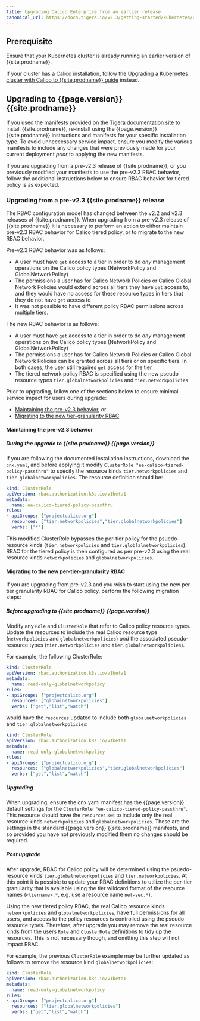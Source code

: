 ```yaml
---
title: Upgrading Calico Enterprise from an earlier release
canonical_url: https://docs.tigera.io/v2.3/getting-started/kubernetes/upgrade/upgrade-tsee
---
```


## Prerequisite

Ensure that your Kubernetes cluster is already running an earlier version of {{site.prodname}}.

If your cluster has a Calico installation, follow the [Upgrading a Kubernetes cluster with Calico to {{site.prodname}} guide](./upgrade-to-tsee) 
instead.

## Upgrading to {{page.version}} {{site.prodname}}

If you used the manifests provided on the [Tigera documentation site](https://docs.tigera.io/) 
to install {{site.prodname}}, re-install using the {{page.version}} {{site.prodname}} instructions
and manifests for your specific installation type. To avoid unneccessary service impact, ensure you modify the various 
manifests to include any changes that were previously made for your current deployment *prior* to applying the new 
manifests.

If you are upgrading from a pre-v2.3 release of {{site.prodname}}, or you previously modified your manifests to use the
pre-v2.3 RBAC behavior, follow the additional instructions below to ensure RBAC behavior for tiered policy is as expected.

### <a name="upgrading-pre23"></a>Upgrading from a pre-v2.3 {{site.prodname}} release

The RBAC configuration model has changed between the v2.2 and v2.3 releases of {{site.prodname}}.
When upgrading from a pre-v2.3 release of {{site.prodname}} it is necessary to perform an action to either
maintain pre-v2.3 RBAC behavior for Calico tiered policy, or to migrate to the new RBAC behavior.
 
Pre-v2.3 RBAC behavior was as follows:
-  A user must have `get` access to a tier in order to do *any* management operations on the Calico policy types 
   (NetworkPolicy and GlobalNetworkPolicy)
-  The permissions a user has for Calico Network Policies or Calico Global Network Policies would extend across all
   tiers they have `get` access to, and they would have no access for these resource types in tiers that they do not
   have `get` access to
-  It was not possible to have different policy RBAC permissions across multiple tiers.

The new RBAC behavior is as follows:
-  A user must have `get` access to a tier in order to do *any* management operations on the Calico policy types 
   (NetworkPolicy and GlobalNetworkPolicy)
-  The permissions a user has for Calico Network Policies or Calico Global Network Policies can be granted across all
   tiers or on specific tiers. In both cases, the user still requires `get` access for the tier
-  The tiered network policy RBAC is specified using the new pseudo resource types `tier.globalnetworkpolicies` and 
   `tier.networkpolicies`

Prior to upgrading, follow one of the sections below to ensure minimal service impact for users during upgrade:
-  [Maintaining the pre-v2.3 behavior](#v23-rbac), or
-  [Migrating to the new tier-granularity RBAC](#per-tier-rbac)

#### <a name="v23-rbac"></a>Maintaining the pre-v2.3 behavior

##### During the upgrade to {{site.prodname}} {{page.version}}

If you are following the documented installation instructions, download the `cnx.yaml`, and before applying it modify 
`ClusterRole "ee-calico-tiered-policy-passthru"` to specify the resource kinds `tier.networkpolicies` and 
`tier.globalnetworkpolicies`. The resource definition should be:

```yaml
kind: ClusterRole
apiVersion: rbac.authorization.k8s.io/v1beta1
metadata:
  name: ee-calico-tiered-policy-passthru
rules:
- apiGroups: ["projectcalico.org"]
  resources: ["tier.networkpolicies","tier.globalnetworkpolicies"]
  verbs: ["*"]
```

This modified ClusterRole bypasses the per-tier policy for the psuedo-resource kinds (`tier.networkpolicies` and
`tier.globlalnetworkpolicies`). RBAC for the tiered policy is then configured as per pre-v2.3 using the real resource
kinds `networkpolicies` and `globalnetworkpolicies`.

#### <a name="per-tier-rbac"></a>Migrating to the new per-tier-granularity RBAC

If you are upgrading from pre-v2.3 and you wish to start using the new per-tier granularity RBAC for Calico policy,
perform the following migration steps:

##### Before upgrading to {{site.prodname}} {{page.version}}

Modify any `Role` and `ClusterRole` that refer to Calico policy resource types. Update the resources to include the 
real Calico resource type (`networkpolicies` and `globalnetworkpolicies`) *and* the associated pseudo-resource types 
(`tier.networkpolicies` and `tier.globalnetworkpolicies`).

For example, the following ClusterRole:

```yaml
kind: ClusterRole
apiVersion: rbac.authorization.k8s.io/v1beta1
metadata:
  name: read-only-globalnetworkpolicy
rules:
- apiGroups: ["projectcalico.org"]
  resources: ["globalnetworkpolicies"]
  verbs: ["get","list","watch"]
```

would have the `resources` updated to include both `globalnetworkpolicies` and `tier.globalnetworkpolicies`:

```yaml
kind: ClusterRole
apiVersion: rbac.authorization.k8s.io/v1beta1
metadata:
  name: read-only-globalnetworkpolicy
rules:
- apiGroups: ["projectcalico.org"]
  resources: ["globalnetworkpolicies","tier.globalnetworkpolicies"]
  verbs: ["get","list","watch"]
```

##### Upgrading

When upgrading, ensure the cnx.yaml manifest has the {{page.version}} default settings for the `ClusterRole "ee-calico-tiered-policy-passthru"`.
This resource should have the `resources` set to include only the real resource kinds `networkpolicies` and `globalnetworkpolicies`.
These are the settings in the standard {{page.version}} {{site.prodname}} manifests, and so provided you have not previously modified them
no changes should be required.

##### Post upgrade

After upgrade, RBAC for Calico policy will be determined using the psuedo-resource kinds `tier.globalnetworkpolicies` and
`tier.networkpolicies`. At this point it is possible to update your RBAC definitions to utilize the per-tier granularity
that is available using the tier wildcard format of the resource names (`<tiername>.*`, e.g. use a resource name `net-sec.*`).

Using the new tiered policy RBAC, the real Calico resource kinds `networkpolicies` and `globalnetworkpolicies`, have
full permissions for all users, and access to the policy resources is controlled using the pseudo resource types. Therefore, after
upgrade you may remove the real resource kinds from the users `Role` and `ClusterRole` definitions to tidy up the resources. 
This is not necessary though, and omitting this step will not impact RBAC.

For example, the previous `ClusterRole` example may be further updated as follows to remove the resource kind `globalnetworkpolicies`:

```yaml
kind: ClusterRole
apiVersion: rbac.authorization.k8s.io/v1beta1
metadata:
  name: read-only-globalnetworkpolicy
rules:
- apiGroups: ["projectcalico.org"]
  resources: ["tier.globalnetworkpolicies"]
  verbs: ["get","list","watch"]
```

